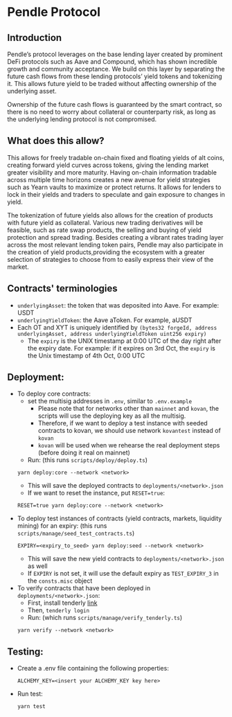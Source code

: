 # Pendle Protocol

## Introduction

Pendle’s protocol leverages on the base lending layer created by prominent DeFi protocols such as Aave and Compound, which has shown incredible growth and community acceptance. We build on this layer by separating the future cash flows from these lending protocols’ yield tokens and tokenizing it. This allows future yield to be traded without affecting ownership of the underlying
asset.

Ownership of the future cash flows is guaranteed by the smart contract, so there is no need to worry about collateral or counterparty risk, as long as the underlying lending protocol is not compromised.

## What does this allow?

This allows for freely tradable on-chain fixed and floating yields of alt coins, creating forward yield curves across tokens, giving the lending market greater visibility and more maturity. Having on-chain information tradable across multiple time horizons creates a new avenue for yield strategies such as Yearn vaults to maximize or protect returns. It allows for lenders to lock in their yields and traders to speculate and gain exposure to changes in yield.

The tokenization of future yields also allows for the creation of products with future yield as collateral. Various new trading derivatives will be feasible, such as rate swap products, the selling and buying of yield protection and spread trading. Besides creating a vibrant rates trading layer across the most relevant lending token pairs, Pendle may also participate in the creation of yield products,providing the ecosystem with a greater selection of strategies to choose from to easily express their view of the market.

## Contracts' terminologies
* `underlyingAsset`: the token that was deposited into Aave. For example: USDT
* `underlyingYieldToken`: the Aave aToken. For example, aUSDT
* Each OT and XYT is uniquely identified by `(bytes32 forgeId, address underlyingAsset, address underlyingYieldToken uint256 expiry)`
  * The `expiry` is the UNIX timestamp at 0:00 UTC of the day right after the expiry date. For example: if it expires on 3rd Oct, the `expiry` is the Unix timestamp of 4th Oct, 0:00 UTC

## Deployment:
* To deploy core contracts:
  * set the multisig addresses in `.env`, similar to `.env.example`
    * Please note that for networks other than `mainnet` and `kovan`, the scripts will use the deploying key as all the multisig.
    * Therefore, if we want to deploy a test instance with seeded contracts to kovan, we should use network `kovantest` instead of `kovan`
    * `kovan` will be used when we rehearse the real deployment steps (before doing it real on mainnet)
  * Run: (this runs `scripts/deploy/deploy.ts`)
  ```
  yarn deploy:core --network <network>
  ```
  * This will save the deployed contracts to `deployments/<network>.json`
  * If we want to reset the instance, put `RESET=true`:
  ```
  RESET=true yarn deploy:core --network <network>
  ```
* To deploy test instances of contracts (yield contracts, markets, liquidity mining) for an expiry: (this runs `scripts/manage/seed_test_contracts.ts`)
  ```
  EXPIRY=<expiry_to_seed> yarn deploy:seed --network <network>
  ```
  * This will save the new yield contracts to `deployments/<network>.json` as well
  * If `EXPIRY` is not set, it will use the default expiry as `TEST_EXPIRY_3` in the `consts.misc` object
* To verify contracts that have been deployed in `deployments/<network>.json`:
  * First, install tenderly [link](https://github.com/Tenderly/tenderly-cli)
  * Then, `tenderly login`
  * Run: (which runs `scripts/manage/verify_tenderly.ts`)
  ```
  yarn verify --network <network>
  ```

## Testing:
* Create a .env file containing the following properties:
  ```
  ALCHEMY_KEY=<insert your ALCHEMY_KEY key here>
  ```
* Run test:
  ```
  yarn test
  ```

